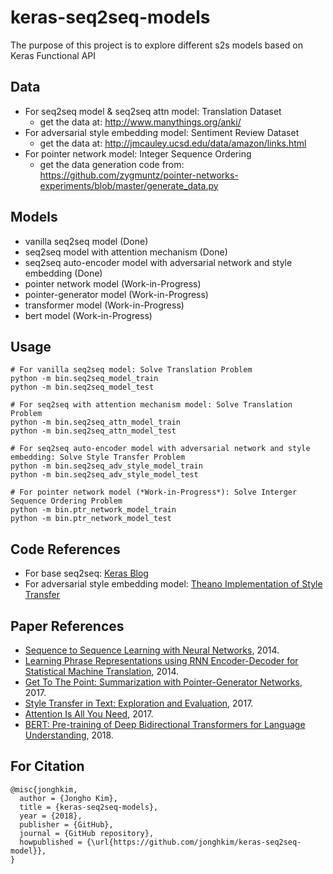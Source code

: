 # keras-seq2seq-models

The purpose of this project is to explore different s2s models based on Keras Functional API

## Data
- For seq2seq model & seq2seq attn model: Translation Dataset 
    - get the data at: http://www.manythings.org/anki/
- For adversarial style embedding model: Sentiment Review Dataset
    - get the data at: http://jmcauley.ucsd.edu/data/amazon/links.html
- For pointer network model: Integer Sequence Ordering
    - get the data generation code from: https://github.com/zygmuntz/pointer-networks-experiments/blob/master/generate_data.py

## Models
- vanilla seq2seq model (Done)
- seq2seq model with attention mechanism (Done)
- seq2seq auto-encoder model with adversarial network and style embedding (Done)
- pointer network model (Work-in-Progress)
- pointer-generator model (Work-in-Progress)
- transformer model (Work-in-Progress)
- bert model (Work-in-Progress)

## Usage
~~~
# For vanilla seq2seq model: Solve Translation Problem
python -m bin.seq2seq_model_train
python -m bin.seq2seq_model_test

# For seq2seq with attention mechanism model: Solve Translation Problem
python -m bin.seq2seq_attn_model_train
python -m bin.seq2seq_attn_model_test

# For seq2seq auto-encoder model with adversarial network and style embedding: Solve Style Transfer Problem
python -m bin.seq2seq_adv_style_model_train
python -m bin.seq2seq_adv_style_model_test

# For pointer network model (*Work-in-Progress*): Solve Interger Sequence Ordering Problem
python -m bin.ptr_network_model_train
python -m bin.ptr_network_model_test
~~~

## Code References
- For base seq2seq: [Keras Blog](https://blog.keras.io/a-ten-minute-introduction-to-sequence-to-sequence-learning-in-keras.html)
- For adversarial style embedding model: [Theano Implementation of Style Transfer](https://github.com/fuzhenxin/text_style_transfer)

## Paper References
- [Sequence to Sequence Learning with Neural Networks](https://arxiv.org/abs/1409.3215), 2014.
- [Learning Phrase Representations using RNN Encoder-Decoder for Statistical Machine Translation](https://arxiv.org/abs/1406.1078), 2014.
- [Get To The Point: Summarization with Pointer-Generator Networks](https://arxiv.org/abs/1704.04368), 2017.
- [Style Transfer in Text: Exploration and Evaluation](https://arxiv.org/abs/1711.06861), 2017.
- [Attention Is All You Need](https://arxiv.org/abs/1706.03762), 2017.
- [BERT: Pre-training of Deep Bidirectional Transformers for Language Understanding](https://arxiv.org/abs/1810.04805), 2018.

## For Citation
```
@misc{jonghkim,
  author = {Jongho Kim},
  title = {keras-seq2seq-models},
  year = {2018},
  publisher = {GitHub},
  journal = {GitHub repository},
  howpublished = {\url{https://github.com/jonghkim/keras-seq2seq-model}},
}
```
